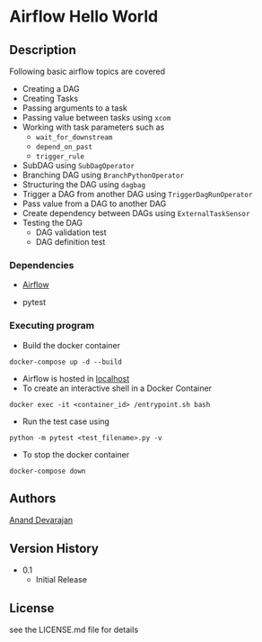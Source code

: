 # Airflow Hello World

## Description

Following basic airflow topics are covered
* Creating a DAG
* Creating Tasks
* Passing arguments to a task
* Passing value between tasks using ``xcom``
* Working with task parameters such as 
  * ``wait_for_downstream`` 
  * ``depend_on_past``
  * ``trigger_rule``
* SubDAG  using ``SubDagOperator``
* Branching DAG using ``BranchPythonOperator``
* Structuring the DAG using ``dagbag``
* Trigger a DAG from another DAG using `TriggerDagRunOperator`
* Pass value from a DAG to another DAG
* Create dependency between DAGs using `ExternalTaskSensor`
* Testing the DAG
  * DAG validation test
  * DAG definition test

  
### Dependencies

* [Airflow](https://github.com/puckel/docker-airflow)

* pytest


### Executing program

* Build the docker container

```
docker-compose up -d --build
```
* Airflow is hosted in [localhost](http://localhost:8080)
* To create an interactive shell in a Docker Container
```
docker exec -it <container_id> /entrypoint.sh bash
```

* Run the test case using

```
python -m pytest <test_filename>.py -v
```

* To stop the docker container

```
docker-compose down
```

## Authors
[Anand Devarajan](https://www.linkedin.com/in/ananddevarajan)

## Version History
* 0.1
    * Initial Release

## License

see the LICENSE.md file for details